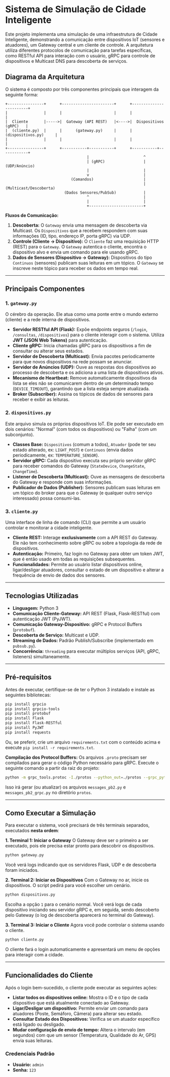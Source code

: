 # Sistema de Simulação de Cidade Inteligente

Este projeto implementa uma simulação de uma infraestrutura de Cidade Inteligente, demonstrando a comunicação entre dispositivos IoT (sensores e atuadores), um Gateway central e um cliente de controle. A arquitetura utiliza diferentes protocolos de comunicação para tarefas específicas, como RESTful API para interação com o usuário, gRPC para controle de dispositivos e Multicast DNS para descoberta de serviços.

## Diagrama da Arquitetura

O sistema é composto por três componentes principais que interagem da seguinte forma:

```
+----------------+      +-----------------------+      +------------------------+
|                |      |                       |      |                        |
|  Cliente       |----->|  Gateway (API REST)   |<---->|  Dispositivos (gRPC)   |
|  (cliente.py)  |      |      (gateway.py)     |      |  (dispositivos.py)     |
|                |      |                       |      |                        |
+----------------+      +-----------+-----------+      +-----------+------------+
                                    |                        ^
                                    | (gRPC)                 | (UDP/Anúncio)
                                    |                        |
                                    v                        |
                             (Comandos)                      |
                                                             | (Multicast/Descoberta)
                          (Dados Sensores/PubSub)            |
                                    ^                        |
                                    |                        |
                                    +------------------------+

```
**Fluxos de Comunicação:**
1.  **Descoberta:** O `Gateway` envia uma mensagem de descoberta via Multicast. Os `Dispositivos` que a recebem respondem com suas informações (ID, tipo, endereço IP, porta gRPC) via UDP.
2.  **Controle (Cliente -> Dispositivo):** O `Cliente` faz uma requisição HTTP (REST) para o `Gateway`. O `Gateway` autentica o cliente, encontra o dispositivo alvo e envia um comando para ele usando gRPC.
3.  **Dados de Sensores (Dispositivo -> Gateway):** Dispositivos do tipo `Continuos` (sensores) publicam suas leituras em um tópico. O `Gateway` se inscreve neste tópico para receber os dados em tempo real.

---

## Principais Componentes

### 1. `gateway.py`
O cérebro da operação. Ele atua como uma ponte entre o mundo externo (cliente) e a rede interna de dispositivos.
- **Servidor RESTful API (Flask):** Expõe endpoints seguros (`/login`, `/consultas`, `/dispositivos`) para o cliente interagir com o sistema. Utiliza **JWT (JSON Web Tokens)** para autenticação.
- **Cliente gRPC:** Inicia chamadas gRPC para os dispositivos a fim de consultar ou alterar seus estados.
- **Servidor de Descoberta (Multicast):** Envia pacotes periodicamente para que novos dispositivos na rede possam se anunciar.
- **Servidor de Anúncios (UDP):** Ouve as respostas dos dispositivos ao processo de descoberta e os adiciona a uma lista de dispositivos ativos.
- **Mecanismo de Heartbeat:** Remove automaticamente dispositivos da lista se eles não se comunicarem dentro de um determinado tempo (`DEVICE_TIMEOUT`), garantindo que a lista esteja sempre atualizada.
- **Broker (Subscriber):** Assina os tópicos de dados de sensores para receber e exibir as leituras.

### 2. `dispositivos.py`
Este arquivo simula os próprios dispositivos IoT. Ele pode ser executado em dois cenários: "Normal" (com todos os dispositivos) ou "Falha" (com um subconjunto).
- **Classes Base:** `Dispositivos` (comum a todos), `Atuador` (pode ter seu estado alterado, ex: `LIGHT_POST`) e `Continuos` (envia dados periodicamente, ex: `TEMPERATURE_SENSOR`).
- **Servidor gRPC:** Cada dispositivo executa seu próprio servidor gRPC para receber comandos do Gateway (`StateDevice`, `ChangeState`, `ChangeTime`).
- **Listener de Descoberta (Multicast):** Ouve as mensagens de descoberta do Gateway e responde com suas informações.
- **Publicador de Dados (Publisher):** Sensores publicam suas leituras em um tópico do broker para que o Gateway (e qualquer outro serviço interessado) possa consumi-las.

### 3. `cliente.py`
Uma interface de linha de comando (CLI) que permite a um usuário controlar e monitorar a cidade inteligente.
- **Cliente REST:** Interage **exclusivamente** com a API REST do Gateway. Ele não tem conhecimento sobre gRPC ou sobre a topologia da rede de dispositivos.
- **Autenticação:** Primeiro, faz login no Gateway para obter um token JWT, que é então usado em todas as requisições subsequentes.
- **Funcionalidades:** Permite ao usuário listar dispositivos online, ligar/desligar atuadores, consultar o estado de um dispositivo e alterar a frequência de envio de dados dos sensores.

---

## Tecnologias Utilizadas
- **Linguagem:** Python 3
- **Comunicação Cliente-Gateway:** API REST (Flask, Flask-RESTful) com autenticação JWT (PyJWT).
- **Comunicação Gateway-Dispositivo:** gRPC e Protocol Buffers (`protobuf`).
- **Descoberta de Serviço:** Multicast e UDP.
- **Streaming de Dados:** Padrão Publish/Subscribe (implementado em `pubsub.py`).
- **Concorrência:** `threading` para executar múltiplos serviços (API, gRPC, listeners) simultaneamente.

---

## Pré-requisitos
Antes de executar, certifique-se de ter o Python 3 instalado e instale as seguintes bibliotecas:

```bash
pip install grpcio
pip install grpcio-tools
pip install protobuf
pip install Flask
pip install Flask-RESTful
pip install PyJWT
pip install requests
```
Ou, se preferir, crie um arquivo `requirements.txt` com o conteúdo acima e execute `pip install -r requirements.txt`.

**Compilação dos Protocol Buffers:**
Os arquivos `.proto` precisam ser compilados para gerar o código Python necessário para gRPC. Execute o seguinte comando a partir da raiz do projeto:
```bash
python -m grpc_tools.protoc -I./protos --python_out=./protos --grpc_python_out=./protos ./protos/messages.proto
```
Isso irá gerar (ou atualizar) os arquivos `messages_pb2.py` e `messages_pb2_grpc.py` no diretório `protos`.

---

## Como Executar a Simulação

Para executar o sistema, você precisará de três terminais separados, executados **nesta ordem**:

**1. Terminal 1: Iniciar o Gateway**
O Gateway deve ser o primeiro a ser executado, pois ele precisa estar pronto para descobrir os dispositivos.
```bash
python gateway.py
```
Você verá logs indicando que os servidores Flask, UDP e de descoberta foram iniciados.

**2. Terminal 2: Iniciar os Dispositivos**
Com o Gateway no ar, inicie os dispositivos. O script pedirá para você escolher um cenário.
```bash
python dispositivos.py
```
Escolha a opção `1` para o cenário normal. Você verá logs de cada dispositivo iniciando seu servidor gRPC e, em seguida, sendo descoberto pelo Gateway (o log de descoberta aparecerá no terminal do Gateway).

**3. Terminal 3: Iniciar o Cliente**
Agora você pode controlar o sistema usando o cliente.
```bash
python cliente.py
```
O cliente fará o login automaticamente e apresentará um menu de opções para interagir com a cidade.

---

## Funcionalidades do Cliente

Após o login bem-sucedido, o cliente pode executar as seguintes ações:

- **Listar todos os dispositivos online:** Mostra o ID e o tipo de cada dispositivo que está atualmente conectado ao Gateway.
- **Ligar/Desligar um dispositivo:** Permite enviar um comando para atuadores (Poste, Semáforo, Câmera) para alterar seu estado.
- **Consultar Estado dos Dispositivos:** Verifica se um atuador específico está ligado ou desligado.
- **Mudar configuração de envio de tempo:** Altera o intervalo (em segundos) com que um sensor (Temperatura, Qualidade do Ar, GPS) envia suas leituras.

### Credenciais Padrão
- **Usuário:** `admin`
- **Senha:** `123`